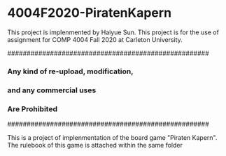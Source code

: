 # 4004F2020-PiratenKapern

This project is implenmented by Haiyue Sun.
This project is for the use of assignment for COMP 4004 Fall 2020 at Carleton University.

####################################################
###     Any kind of re-upload, modification,     ###
###          and any commercial uses             ###
###               Are Prohibited                 ###
####################################################

This is a project of implenmentation of the board game "Piraten Kapern".
The rulebook of this game is attached within the same folder

